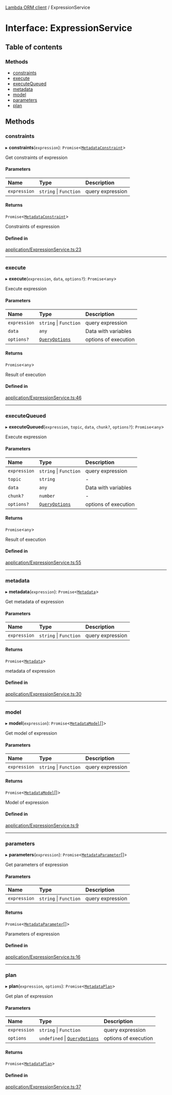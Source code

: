 [Lambda ORM client](../README.md) / ExpressionService

# Interface: ExpressionService

## Table of contents

### Methods

- [constraints](ExpressionService.md#constraints)
- [execute](ExpressionService.md#execute)
- [executeQueued](ExpressionService.md#executequeued)
- [metadata](ExpressionService.md#metadata)
- [model](ExpressionService.md#model)
- [parameters](ExpressionService.md#parameters)
- [plan](ExpressionService.md#plan)

## Methods

### constraints

▸ **constraints**(`expression`): `Promise`\<[`MetadataConstraint`](MetadataConstraint.md)\>

Get constraints of expression

#### Parameters

| Name | Type | Description |
| :------ | :------ | :------ |
| `expression` | `string` \| `Function` | query expression |

#### Returns

`Promise`\<[`MetadataConstraint`](MetadataConstraint.md)\>

Constraints of expression

#### Defined in

[application/ExpressionService.ts:23](https://github.com/FlavioLionelRita/lambdaorm-client-node/blob/216c8a0/src/lib/application/ExpressionService.ts#L23)

___

### execute

▸ **execute**(`expression`, `data`, `options?`): `Promise`\<`any`\>

Execute expression

#### Parameters

| Name | Type | Description |
| :------ | :------ | :------ |
| `expression` | `string` \| `Function` | query expression |
| `data` | `any` | Data with variables |
| `options?` | [`QueryOptions`](QueryOptions.md) | options of execution |

#### Returns

`Promise`\<`any`\>

Result of execution

#### Defined in

[application/ExpressionService.ts:46](https://github.com/FlavioLionelRita/lambdaorm-client-node/blob/216c8a0/src/lib/application/ExpressionService.ts#L46)

___

### executeQueued

▸ **executeQueued**(`expression`, `topic`, `data`, `chunk?`, `options?`): `Promise`\<`any`\>

Execute expression

#### Parameters

| Name | Type | Description |
| :------ | :------ | :------ |
| `expression` | `string` \| `Function` | query expression |
| `topic` | `string` | - |
| `data` | `any` | Data with variables |
| `chunk?` | `number` | - |
| `options?` | [`QueryOptions`](QueryOptions.md) | options of execution |

#### Returns

`Promise`\<`any`\>

Result of execution

#### Defined in

[application/ExpressionService.ts:55](https://github.com/FlavioLionelRita/lambdaorm-client-node/blob/216c8a0/src/lib/application/ExpressionService.ts#L55)

___

### metadata

▸ **metadata**(`expression`): `Promise`\<[`Metadata`](Metadata.md)\>

Get metadata of expression

#### Parameters

| Name | Type | Description |
| :------ | :------ | :------ |
| `expression` | `string` \| `Function` | query expression |

#### Returns

`Promise`\<[`Metadata`](Metadata.md)\>

metadata of expression

#### Defined in

[application/ExpressionService.ts:30](https://github.com/FlavioLionelRita/lambdaorm-client-node/blob/216c8a0/src/lib/application/ExpressionService.ts#L30)

___

### model

▸ **model**(`expression`): `Promise`\<[`MetadataModel`](MetadataModel.md)[]\>

Get model of expression

#### Parameters

| Name | Type | Description |
| :------ | :------ | :------ |
| `expression` | `string` \| `Function` | query expression |

#### Returns

`Promise`\<[`MetadataModel`](MetadataModel.md)[]\>

Model of expression

#### Defined in

[application/ExpressionService.ts:9](https://github.com/FlavioLionelRita/lambdaorm-client-node/blob/216c8a0/src/lib/application/ExpressionService.ts#L9)

___

### parameters

▸ **parameters**(`expression`): `Promise`\<[`MetadataParameter`](MetadataParameter.md)[]\>

Get parameters of expression

#### Parameters

| Name | Type | Description |
| :------ | :------ | :------ |
| `expression` | `string` \| `Function` | query expression |

#### Returns

`Promise`\<[`MetadataParameter`](MetadataParameter.md)[]\>

Parameters of expression

#### Defined in

[application/ExpressionService.ts:16](https://github.com/FlavioLionelRita/lambdaorm-client-node/blob/216c8a0/src/lib/application/ExpressionService.ts#L16)

___

### plan

▸ **plan**(`expression`, `options`): `Promise`\<[`MetadataPlan`](MetadataPlan.md)\>

Get plan of expression

#### Parameters

| Name | Type | Description |
| :------ | :------ | :------ |
| `expression` | `string` \| `Function` | query expression |
| `options` | `undefined` \| [`QueryOptions`](QueryOptions.md) | options of execution |

#### Returns

`Promise`\<[`MetadataPlan`](MetadataPlan.md)\>

#### Defined in

[application/ExpressionService.ts:37](https://github.com/FlavioLionelRita/lambdaorm-client-node/blob/216c8a0/src/lib/application/ExpressionService.ts#L37)
